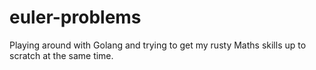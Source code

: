 # euler-problems

Playing around with Golang and trying to get my rusty Maths skills up to scratch at the same time.
